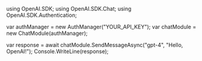 using OpenAI.SDK;
using OpenAI.SDK.Chat;
using OpenAI.SDK.Authentication;

var authManager = new AuthManager("YOUR_API_KEY");
var chatModule = new ChatModule(authManager);

var response = await chatModule.SendMessageAsync("gpt-4", "Hello, OpenAI!");
Console.WriteLine(response);
